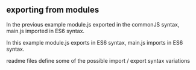 ## exporting from modules 

In the previous example module.js exported in the commonJS syntax, main.js imported in ES6 syntax. 
    
In this example module.js exports in ES6 syntax, main.js imports in ES6 syntax. 
    
readme files define some of the possible import / export syntax variations 

